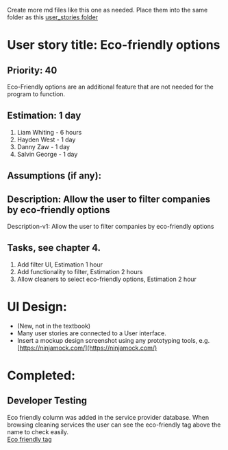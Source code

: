 Create more md files like this one as needed. Place them into the same folder 
as this [user_stories folder](./)

# User story title: Eco-friendly options

## Priority: 40 

Eco-Friendly options are an additional feature that are not needed for the program to function.

## Estimation: 1 day 

1. Liam Whiting -  6 hours
2. Hayden West - 1 day 
3. Danny Zaw - 1 day
4. Salvin George - 1 day


## Assumptions (if any):

## Description: Allow the user to filter companies by eco-friendly options

Description-v1: Allow the user to filter companies by eco-friendly options

## Tasks, see chapter 4.

1. Add filter UI, Estimation 1 hour
2. Add functionality to filter, Estimation 2 hours
3. Allow cleaners to select eco-friendly options, Estimation 2 hour


# UI Design:
* (New, not in the textbook) 
* Many user stories are connected to a User interface.
* Insert a mockup design screenshot using any prototyping tools, e.g. [https://ninjamock.com/](https://ninjamock.com/)

# Completed:

## Developer Testing
Eco friendly column was added in the service provider database. When browsing cleaning services
the user can see the eco-friendly tag above the name to check easily.  
[Eco friendly tag](../Images/10_Eco_Friendly/01_eco_friendly_icon.png)  

